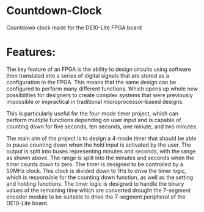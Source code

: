 # Countdown-Clock
 Countdown clock made for the DE10-Lite FPGA board
 
 # Features:
The key feature of an FPGA is the ability to design circuits using software then translated into a series of digital signals that are stored as a configuration in the FPGA. This means that the same design can be configured to perform many different functions. Which opens up whole new possibilities for designers to create complex systems that were previously impossible or impractical in traditional microprocessor-based designs. 

This is particularly useful for the four-mode timer project, which can perform multiple functions depending on user input and is capable of counting down for five seconds, ten seconds, one minute, and two minutes. 

The main aim of the project is to design a 4-mode timer that should be able to pause counting down when the hold input is activated by the user. The output is split into buses representing minutes and seconds, with the range as shown above. The range is split into the minutes and seconds when the timer counts down to zero. The timer is designed to be controlled by a 50MHz clock. This clock is divided down to 1Hz to drive the timer logic, which is responsible for the counting down function, as well as the setting and holding functions. The timer logic is designed to handle the binary values of the remaining time which are converted drought the 7-segment encoder module to be suitable to drive the 7-segment peripheral of the DE10-Lite board. 
